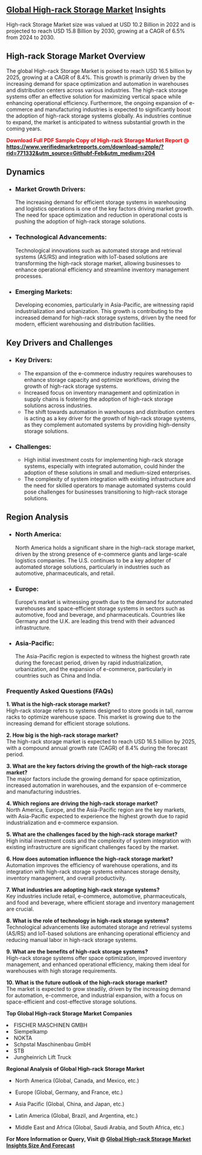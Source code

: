 <h2><a href="https://www.verifiedmarketreports.com/download-sample/?rid=771332&amp;utm_source=Githubf&amp;utm_medium=204" target="_blank">Global High-rack Storage Market</a> Insights</h2><p>High-rack Storage Market size was valued at USD 10.2 Billion in 2022 and is projected to reach USD 15.8 Billion by 2030, growing at a CAGR of 6.5% from 2024 to 2030.</p><p> <h2>High-rack Storage Market Overview</h2> <p>The global High-rack Storage Market is poised to reach USD 16.5 billion by 2025, growing at a CAGR of 8.4%. This growth is primarily driven by the increasing demand for space optimization and automation in warehouses and distribution centers across various industries. The high-rack storage systems offer an effective solution for maximizing vertical space while enhancing operational efficiency. Furthermore, the ongoing expansion of e-commerce and manufacturing industries is expected to significantly boost the adoption of high-rack storage systems globally. As industries continue to expand, the market is anticipated to witness substantial growth in the coming years.</p> <p><strong><p><span class=""><span style="color: #ff0000;"><strong>Download Full PDF Sample Copy of High-rack Storage Market Report</strong> @ </span><a href="https://www.verifiedmarketreports.com/download-sample/?rid=771332&amp;utm_source=Githubf-Feb&amp;utm_medium=204" target="_blank">https://www.verifiedmarketreports.com/download-sample/?rid=771332&amp;utm_source=Githubf-Feb&amp;utm_medium=204</a></span></p></strong></p> <h2>Dynamics</h2> <ul> <li><h3>Market Growth Drivers:</h3> The increasing demand for efficient storage systems in warehousing and logistics operations is one of the key factors driving market growth. The need for space optimization and reduction in operational costs is pushing the adoption of high-rack storage solutions.</li> <li><h3>Technological Advancements:</h3> Technological innovations such as automated storage and retrieval systems (AS/RS) and integration with IoT-based solutions are transforming the high-rack storage market, allowing businesses to enhance operational efficiency and streamline inventory management processes.</li> <li><h3>Emerging Markets:</h3> Developing economies, particularly in Asia-Pacific, are witnessing rapid industrialization and urbanization. This growth is contributing to the increased demand for high-rack storage systems, driven by the need for modern, efficient warehousing and distribution facilities.</li> </ul> <h2>Key Drivers and Challenges</h2> <ul> <li><h3>Key Drivers:</h3> <ul> <li>The expansion of the e-commerce industry requires warehouses to enhance storage capacity and optimize workflows, driving the growth of high-rack storage systems.</li> <li>Increased focus on inventory management and optimization in supply chains is fostering the adoption of high-rack storage solutions across industries.</li> <li>The shift towards automation in warehouses and distribution centers is acting as a key driver for the growth of high-rack storage systems, as they complement automated systems by providing high-density storage solutions.</li> </ul> </li> <li><h3>Challenges:</h3> <ul> <li>High initial investment costs for implementing high-rack storage systems, especially with integrated automation, could hinder the adoption of these solutions in small and medium-sized enterprises.</li> <li>The complexity of system integration with existing infrastructure and the need for skilled operators to manage automated systems could pose challenges for businesses transitioning to high-rack storage solutions.</li> </ul> </li> </ul> <h2>Region Analysis</h2> <ul> <li><h3>North America:</h3> North America holds a significant share in the high-rack storage market, driven by the strong presence of e-commerce giants and large-scale logistics companies. The U.S. continues to be a key adopter of automated storage solutions, particularly in industries such as automotive, pharmaceuticals, and retail.</li> <li><h3>Europe:</h3> Europe’s market is witnessing growth due to the demand for automated warehouses and space-efficient storage systems in sectors such as automotive, food and beverage, and pharmaceuticals. Countries like Germany and the U.K. are leading this trend with their advanced infrastructure.</li> <li><h3>Asia-Pacific:</h3> The Asia-Pacific region is expected to witness the highest growth rate during the forecast period, driven by rapid industrialization, urbanization, and the expansion of e-commerce, particularly in countries such as China and India.</li> </ul> <h3>Frequently Asked Questions (FAQs)</h3> <p><strong>1. What is the high-rack storage market?</strong><br> High-rack storage refers to systems designed to store goods in tall, narrow racks to optimize warehouse space. This market is growing due to the increasing demand for efficient storage solutions.</p> <p><strong>2. How big is the high-rack storage market?</strong><br> The high-rack storage market is expected to reach USD 16.5 billion by 2025, with a compound annual growth rate (CAGR) of 8.4% during the forecast period.</p> <p><strong>3. What are the key factors driving the growth of the high-rack storage market?</strong><br> The major factors include the growing demand for space optimization, increased automation in warehouses, and the expansion of e-commerce and manufacturing industries.</p> <p><strong>4. Which regions are driving the high-rack storage market?</strong><br> North America, Europe, and the Asia-Pacific region are the key markets, with Asia-Pacific expected to experience the highest growth due to rapid industrialization and e-commerce expansion.</p> <p><strong>5. What are the challenges faced by the high-rack storage market?</strong><br> High initial investment costs and the complexity of system integration with existing infrastructure are significant challenges faced by the market.</p> <p><strong>6. How does automation influence the high-rack storage market?</strong><br> Automation improves the efficiency of warehouse operations, and its integration with high-rack storage systems enhances storage density, inventory management, and overall productivity.</p> <p><strong>7. What industries are adopting high-rack storage systems?</strong><br> Key industries include retail, e-commerce, automotive, pharmaceuticals, and food and beverage, where efficient storage and inventory management are crucial.</p> <p><strong>8. What is the role of technology in high-rack storage systems?</strong><br> Technological advancements like automated storage and retrieval systems (AS/RS) and IoT-based solutions are enhancing operational efficiency and reducing manual labor in high-rack storage systems.</p> <p><strong>9. What are the benefits of high-rack storage systems?</strong><br> High-rack storage systems offer space optimization, improved inventory management, and enhanced operational efficiency, making them ideal for warehouses with high storage requirements.</p> <p><strong>10. What is the future outlook of the high-rack storage market?</strong><br> The market is expected to grow steadily, driven by the increasing demand for automation, e-commerce, and industrial expansion, with a focus on space-efficient and cost-effective storage solutions.</p> </p><p><strong>Top Global High-rack Storage Market Companies</strong></p><div data-test-id=""><p><li>FISCHER MASCHINEN GMBH</li><li> Siempelkamp</li><li> NOKTA</li><li> Schpstal Maschinenbau GmbH</li><li> STB</li><li> Jungheinrich Lift Truck</li></p><div><strong>Regional Analysis of&nbsp;Global High-rack Storage Market</strong></div><ul><li dir="ltr"><p dir="ltr">North America&nbsp;(Global, Canada, and Mexico, etc.)</p></li><li dir="ltr"><p dir="ltr">Europe (Global, Germany, and France, etc.)</p></li><li dir="ltr"><p dir="ltr">Asia Pacific&nbsp;(Global, China, and Japan, etc.)</p></li><li dir="ltr"><p dir="ltr">Latin America&nbsp;(Global, Brazil, and Argentina, etc.)</p></li><li dir="ltr">Middle East and Africa&nbsp;(Global, Saudi Arabia, and South Africa, etc.)</li></ul><p><strong>For More Information or Query, Visit @&nbsp;</strong><strong><a href="https://www.verifiedmarketreports.com/product/high-rack-storage-market/?utm_source=Githubf&amp;utm_medium=204" target="_blank">Global High-rack Storage Market Insights Size And Forecast</a></strong></p></div>
